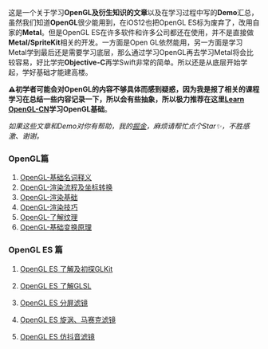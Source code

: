 这是一个关于学习**OpenGL及衍生知识的文章**以及在学习过程中写的**Demo**汇总，虽然我们知道**OpenGL**很少能用到，在iOS12也把OpenGL ES标为废弃了，改用自家的**Metal**。但是OpenGL ES在许多软件和许多公司都还在使用，并不是直接做**Metal/SpriteKit**相关的开发。一方面是Open GL依然能用，另一方面是学习Metal学到最后还是需要学习底层，那么通过学习OpenGL再去学习Metal将会比较容易，好比学完**Objective-C**再学Swift非常的简单。所以还是从底层开始学起，学好基础才能建高楼。

**⚠️初学者可能会对OpenGL的内容不够具体而感到疑惑，因为我是报了相关的课程学习在总结一些内容记录一下，所以会有些抽象，所以极力推荐在这里[Learn OpenGL-CN](https://learnopengl-cn.readthedocs.io/zh/latest/)学习OpenGL基础**。



*如果这些文章和Demo对你有帮助，我的[掘金](https://juejin.im/user/57caac44c4c97100542ede51/)，麻烦请帮忙点个Star✨，不胜感激、谢谢。*



### OpenGL篇
1. [OpenGL-基础名词释义](https://github.com/oymuzi/OpenGLDocs/blob/master/OpenGL-%E5%9F%BA%E7%A1%80%E5%90%8D%E8%AF%8D%E9%87%8A%E4%B9%89.md)
2. [OpenGL-渲染流程及坐标转换](https://github.com/oymuzi/OpenGLDocs/blob/master/OpenGL-%E6%B8%B2%E6%9F%93%E6%B5%81%E7%A8%8B%E5%8F%8A%E5%9D%90%E6%A0%87%E8%BD%AC%E6%8D%A2.md)
3. [OpenGL-渲染基础](https://github.com/oymuzi/OpenGLDocs/blob/master/OpenGL-%E6%B8%B2%E6%9F%93%E5%9F%BA%E7%A1%80.md)
4. [OpenGL-渲染技巧](https://github.com/oymuzi/OpenGLDocs/blob/master/OpenGL-渲染技巧.md)
5. [OpenGL-了解纹理](https://github.com/oymuzi/OpenGLDocs/blob/master/OpenGL-%E4%BA%86%E8%A7%A3%E7%BA%B9%E7%90%86.md)
6. [OpenGL-基础变换原理](https://github.com/oymuzi/OpenGLDocs/blob/master/OpenGL-%E5%9F%BA%E7%A1%80%E5%8F%98%E6%8D%A2%E5%8E%9F%E7%90%86.md)

### OpenGL ES 篇

1. [OpenGL ES 了解及初探GLKit](https://github.com/oymuzi/OpenGLDocs/blob/master/OpenGL%20ES%20-%20%E8%AE%A4%E8%AF%86%E5%8F%8A%E5%88%9D%E6%8E%A2GLKit.md)

2. [OpenGL ES 了解GLSL](https://github.com/oymuzi/OpenGLDocs/blob/master/OpenGL%20ES%20-%20%E4%BA%86%E8%A7%A3GLSL.md)
3. [OpenGL ES 分屏滤镜]()
4. [OpenGL ES 旋涡、马赛克滤镜]()
5. [OpenGL ES 仿抖音滤镜]()

